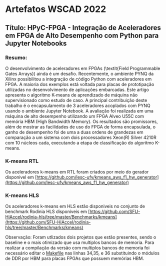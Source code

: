 # Artefatos WSCAD 2022
## Título: HPyC-FPGA - Integração de Aceleradores em FPGA de Alto Desempenho com Python para Jupyter Notebooks
### Resumo:
O desenvolvimento de aceleradores em FPGAs (\textit{Field Programmable Gates Arrays}) ainda é um desafio. Recentemente, o ambiente PYNQ da Xilinx possibilitou a integração de código Python com aceleradores em FPGA. A maioria dos exemplos está voltada para placas de prototipação utilizadas no desenvolvimento de aplicações embarcadas. Este artigo apresenta o algoritmo K-means de aprendizado de máquina não supervisionado como estudo de caso. A principal contribuição deste trabalho é o encapsulamento de 3 aceleradores acoplados com PYNQ usando o ambiente Jupyter Notebook. A avaliação foi realizada em uma máquina de alto desempenho utilizando um FPGA Alveo U55C com memória HBM (High Bandwidth Memory). Os resultados são promissores, além de mostrar as facilidades de uso do FPGA de forma encapsulada, o ganho de desempenho foi de uma a duas ordens de grandezas em comparação a um sistema com dois processadores Xeon(R) Silver 4210R com 10 núcleos cada, executando a etapa de classificação do algoritmo K-means.

### K-means RTL

Os aceleradores k-means em RTL foram criados por meio do gerador disponivel em [https://github.com/lesc-ufv/kmeans_aws_f1_hw_generator](https://github.com/lesc-ufv/kmeans_aws_f1_hw_generator)

### K-means HLS

Os aceleradores k-means em HLS estão disponiveis no conjunto de benchmark Rodinia HLS disponíveis em [https://github.com/SFU-HiAccel/rodinia-hls/tree/master/Benchmarks/kmeans](https://github.com/SFU-HiAccel/rodinia-hls/tree/master/Benchmarks/kmeans)

Observação: Foram utlizados dois projetos que estão presentes, sendo o baseline e o mais otimizado que usa multiplos bancos de memoria. Para realizar a compilação da versão com multiplos bancos de memoria foi necessário editar o [Makefile](https://github.com/SFU-HiAccel/rodinia-hls/blob/master/Benchmarks/kmeans/kmeans_6_multiddr/Makefile) nas linhas 34,35, e 36 substituindo o módulos de DDR por HBM para placas FPGAs que possuem memórias HBM. 
